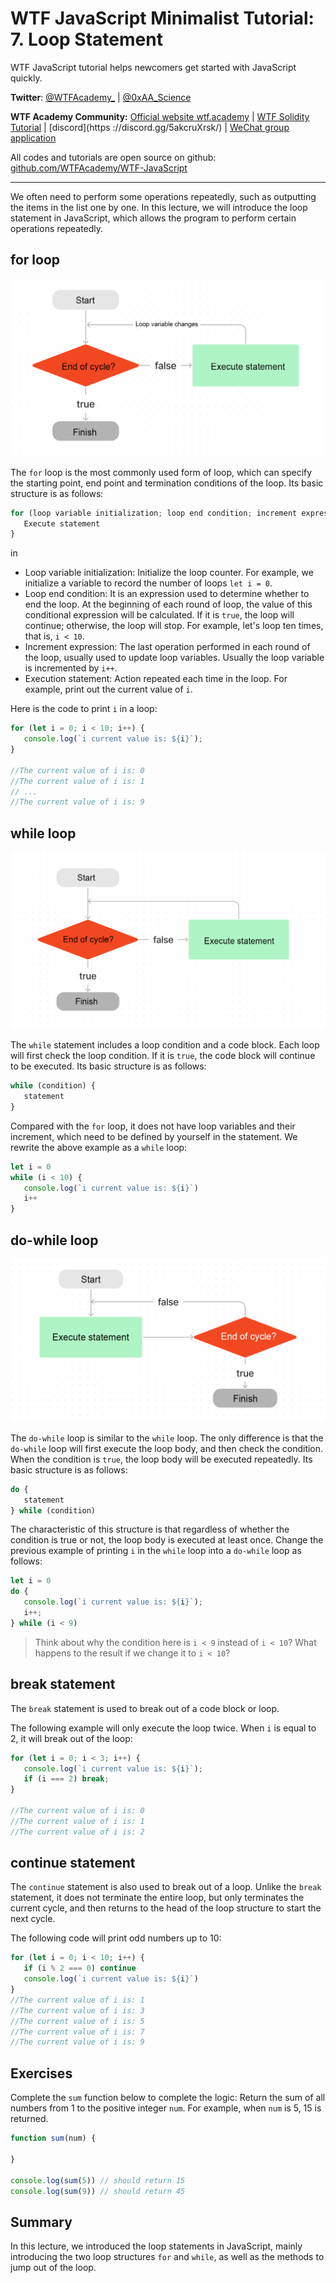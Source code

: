 # WTF JavaScript Minimalist Tutorial: 7. Loop Statement

WTF JavaScript tutorial helps newcomers get started with JavaScript quickly.

**Twitter**: [@WTFAcademy\_](https://twitter.com/WTFAcademy_) | [@0xAA_Science](https://twitter.com/0xAA_Science)

**WTF Academy Community:** [Official website wtf.academy](https://wtf.academy/) | [WTF Solidity Tutorial](https://github.com/AmazingAng/WTFSolidity) | [discord](https ://discord.gg/5akcruXrsk/) | [WeChat group application](https://docs.google.com/forms/d/e/1FAIpQLSe4KGT8Sh6sJ7hedQRuIYirOoZK_85miz3dw7vA1-YjodgJ-A/viewform?usp=sf_link)

All codes and tutorials are open source on github: [github.com/WTFAcademy/WTF-JavaScript](https://github.com/WTFAcademy/WTF-JavaScript)

---

We often need to perform some operations repeatedly, such as outputting the items in the list one by one. In this lecture, we will introduce the loop statement in JavaScript, which allows the program to perform certain operations repeatedly.


## for loop

![](./img/7-1.png)

The `for` loop is the most commonly used form of loop, which can specify the starting point, end point and termination conditions of the loop. Its basic structure is as follows:

```js
for (loop variable initialization; loop end condition; increment expression) {
   Execute statement
}
```

in

- Loop variable initialization: Initialize the loop counter. For example, we initialize a variable to record the number of loops `let i = 0`.
- Loop end condition: It is an expression used to determine whether to end the loop. At the beginning of each round of loop, the value of this conditional expression will be calculated. If it is `true`, the loop will continue; otherwise, the loop will stop. For example, let's loop ten times, that is, `i < 10`.
- Increment expression: The last operation performed in each round of the loop, usually used to update loop variables. Usually the loop variable is incremented by `i++`.
- Execution statement: Action repeated each time in the loop. For example, print out the current value of `i`.

Here is the code to print `i` in a loop:

```js
for (let i = 0; i < 10; i++) {
   console.log(`i current value is: ${i}`);
}

//The current value of i is: 0
//The current value of i is: 1
// ...
//The current value of i is: 9
```


## while loop

![](./img/7-2.png)

The `while` statement includes a loop condition and a code block. Each loop will first check the loop condition. If it is `true`, the code block will continue to be executed. Its basic structure is as follows:

```js
while (condition) {
   statement
}
```

Compared with the `for` loop, it does not have loop variables and their increment, which need to be defined by yourself in the statement. We rewrite the above example as a `while` loop:

```js
let i = 0
while (i < 10) {
   console.log(`i current value is: ${i}`)
   i++
}
```

## do-while loop

![](./img/7-3.png)

The `do-while` loop is similar to the `while` loop. The only difference is that the `do-while` loop will first execute the loop body, and then check the condition. When the condition is `true`, the loop body will be executed repeatedly. Its basic structure is as follows:

```js
do {
   statement
} while (condition)
```

The characteristic of this structure is that regardless of whether the condition is true or not, the loop body is executed at least once. Change the previous example of printing `i` in the `while` loop into a `do-while` loop as follows:

```js
let i = 0
do {
   console.log(`i current value is: ${i}`);
   i++;
} while (i < 9)
```

> Think about why the condition here is `i < 9` instead of `i < 10`? What happens to the result if we change it to `i < 10`?

## break statement

The `break` statement is used to break out of a code block or loop.

The following example will only execute the loop twice. When `i` is equal to 2, it will break out of the loop:

```js
for (let i = 0; i < 3; i++) {
   console.log(`i current value is: ${i}`);
   if (i === 2) break;
}

//The current value of i is: 0
//The current value of i is: 1
//The current value of i is: 2
```

## continue statement

The `continue` statement is also used to break out of a loop. Unlike the `break` statement, it does not terminate the entire loop, but only terminates the current cycle, and then returns to the head of the loop structure to start the next cycle.

The following code will print odd numbers up to 10:

```js
for (let i = 0; i < 10; i++) {
   if (i % 2 === 0) continue
   console.log(`i current value is: ${i}`)
}
//The current value of i is: 1
//The current value of i is: 3
//The current value of i is: 5
//The current value of i is: 7
//The current value of i is: 9
```

## Exercises

Complete the `sum` function below to complete the logic: Return the sum of all numbers from 1 to the positive integer `num`. For example, when `num` is 5, 15 is returned.

```js
function sum(num) {
  
}

console.log(sum(5)) // should return 15
console.log(sum(9)) // should return 45
```

## Summary

In this lecture, we introduced the loop statements in JavaScript, mainly introducing the two loop structures `for` and `while`, as well as the methods to jump out of the loop.

